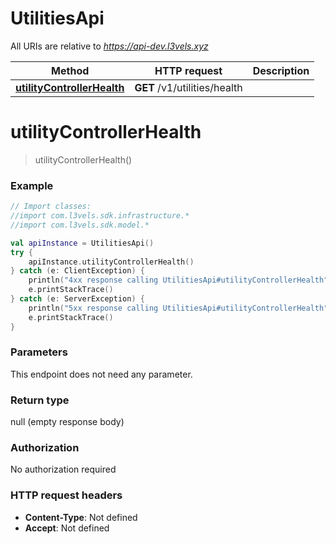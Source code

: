 # UtilitiesApi

All URIs are relative to *https://api-dev.l3vels.xyz*

Method | HTTP request | Description
------------- | ------------- | -------------
[**utilityControllerHealth**](UtilitiesApi.md#utilityControllerHealth) | **GET** /v1/utilities/health | 


<a name="utilityControllerHealth"></a>
# **utilityControllerHealth**
> utilityControllerHealth()



### Example
```kotlin
// Import classes:
//import com.l3vels.sdk.infrastructure.*
//import com.l3vels.sdk.model.*

val apiInstance = UtilitiesApi()
try {
    apiInstance.utilityControllerHealth()
} catch (e: ClientException) {
    println("4xx response calling UtilitiesApi#utilityControllerHealth")
    e.printStackTrace()
} catch (e: ServerException) {
    println("5xx response calling UtilitiesApi#utilityControllerHealth")
    e.printStackTrace()
}
```

### Parameters
This endpoint does not need any parameter.

### Return type

null (empty response body)

### Authorization

No authorization required

### HTTP request headers

 - **Content-Type**: Not defined
 - **Accept**: Not defined

